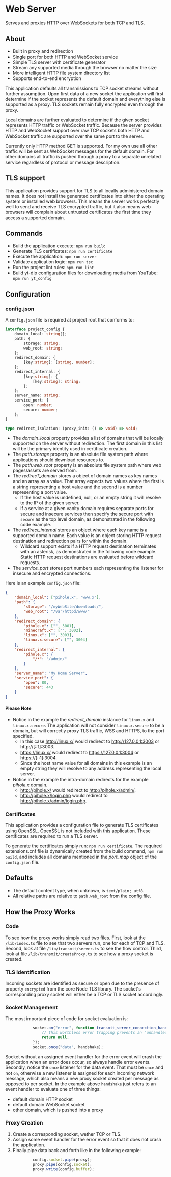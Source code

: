 # Web Server
Serves and proxies HTTP over WebSockets for both TCP and TLS.

<!-- cspell: words pihole -->

## About

* Built in proxy and redirection
* Single port for both HTTP and WebSocket service
* Simple TLS server with certificate generator
* Stream any supported media through the browser no matter the size
* More intelligent HTTP file system directory list
* Supports end-to-end encryption

This application defaults all transmissions to TCP socket streams without further assumption.
Upon first data of a new socket the application will first determine if the socket represents the default domain and everything else is supported as a proxy.
TLS sockets remain fully encrypted even through the proxy.

Local domains are further evaluated to determine if the given socket represents HTTP traffic or WebSocket traffic.
Because the server provides HTTP and WebSocket support over raw TCP sockets both HTTP and WebSocket traffic are supported over the same port to the server.

Currently only HTTP method GET is supported.
For my own use all other traffic will be sent as WebSocket messages for the default domain.
For other domains all traffic is pushed through a proxy to a separate unrelated service regardless of protocol or message description.

## TLS support
This application provides support for TLS to all locally administered domain names.
It does not install the generated certificates into either the operating system or installed web browsers.
This means the server works perfectly well to send and receive TLS encrypted traffic, but it also means web browsers will complain about untrusted certificates the first time they access a supported domain.

## Commands
* Build the application execute: `npm run build`
* Generate TLS certificates: `npm run certificate`
* Execute the application: `npm run server`
* Validate application logic: `npm run tsc`
* Run the project lint rules: `npm run lint`
* Build yt-dlp configuration files for downloading media from YouTube: `npm run yt_config`

## Configuration
### config.json
A `config.json` file is required at project root that conforms to:

```typescript
interface project_config {
    domain_local: string[];
    path: {
        storage: string;
        web_root: string;
    };
    redirect_domain: {
        [key:string]: [string, number];
    };
    redirect_internal: {
        [key:string]: {
            [key:string]: string;
        };
    };
    server_name: string;
    service_port: {
        open: number;
        secure: number;
    };
}

type redirect_isolation: (proxy_init: () => void) => void;
```

* The *domain_local* property provides a list of domains that will be locally supported on the server without redirection.
   The first domain in this list will be the primary identity used in certificate creation.
* The *path.storage* property is an absolute file system path where applications should download resources to.
* The *path.web_root* property is an absolute file system path where web pages/assets are served from.
* The *redirecT_domain* stores a object of domain names as key names and an array as a value. That array expects two values where the first is a string representing a host value and the second is a number representing a port value.
   * If the host value is undefined, null, or an empty string it will resolve to the IP of the given server.
   * If a service at a given vanity domain requires separate ports for secure and insecure services then specify the secure port with `secure` as the top level domain, as demonstrated in the following code example.
* The *redirect_internal* stores an object where each key name is a supported domain name.  Each value is an object storing HTTP request destination and redirection pairs for within the domain.
   * Wildcard support exists if a HTTP request destination terminates with an asterisk, as demonstrated in the following code example. Static HTTP request destinations are evaluated before wildcard requests.
* The *service_port* stores port numbers each representing the listener for insecure and encrypted connections.

Here is an example `config.json` file:

```json
{
    "domain_local": ["pihole.x", "www.x"],
    "path": {
        "storage": "/myWebSite/downloads/",
        "web_root": "/var/httpd/www/"
    },
    "redirect_domain": {
        "pihole.x": ["", 3001],
        "minecraft.x": ["", 3002],
        "linux.x": ["", 3003],
        "linux.x.secure": ["", 3004]
    },
    "redirect_internal": {
        "pihole.x": {
            "/*": "/admin/"
        }
    },
    "server_name": "My Home Server",
    "service_port": {
        "open": 80,
        "secure": 443
    }
}
```

#### Please Note
* Notice in the example the *redirect_domain* instance for `linux.x` and `linux.x.secure`. The application will not consider `linux.x.secure` to be a domain, but will correctly proxy TLS traffic, WSS and HTTPS, to the port specified.
   * In this case http://linux.x/ would redirect to http://127.0.0.1:3003 or http://[::1]:3003.
   * https://linux.x/ would redirect to https://127.0.0.1:3004 or https://[::1]:3004.
   * Since the host name value for all domains in this example is an empty string they will resolve to any address representing the local server.
* Notice in the example the intra-domain redirects for the example *pihole.x* domain.
   * http://pihole.x/ would redirect to http://pihole.x/admin/.
   * http://pihole.x/login.php would redirect to http://pihole.x/admin/login.php.

### Certificates
This application provides a configuration file to generate TLS certificates using OpenSSL.
OpenSSL is not included with this application.
These certificates are required to run a TLS server.

To generate the certificates simply run: `npm run certificate`.
The required extensions.cnf file is dynamically created from the build command, `npm run build`, and includes all domains mentioned in the *port_map* object of the `config.json` file.

## Defaults
* The default content type, when unknown, is `text/plain; utf8`.
* All relative paths are relative to `path.web_root` from the config file.

## How the Proxy Works
### Code
To see how the proxy works simply read two files.
First, look at the `/lib/index.ts` file to see that two servers run, one for each of TCP and TLS.
Second, look at file `/lib/transmit/server.ts` to see the flow control.
Third, look at file `/lib/transmit/createProxy.ts` to see how a proxy socket is created.

### TLS Identification
Incoming sockets are identified as secure or open due to the presence of property `encrypted` from the core Node TLS library.
The socket's corresponding proxy socket will either be a TCP or TLS socket accordingly.

### Socket Management
The most important piece of code for socket evaluation is:
```typescript
            socket.on("error", function transmit_server_connection_handshake_socketError():void {
                // this worthless error trapping prevents an "unhandled error" escalation that breaks the process
                return null;
            });
            socket.once("data", handshake);
```

Socket without an assigned event handler for the error event will crash the application when an error does occur, so always handle error events.
Secondly, notice the `once` listener for the data event.
That must be `once` and not `on`, otherwise a new listener is assigned for each incoming network message, which also means a new proxy socket created per message as opposed to per socket.
In the example above `handshake` just refers to an event handler to evaluate one of three things:

* default domain HTTP socket
* default domain WebSocket socket
* other domain, which is pushed into a proxy

### Proxy Creation
1. Create a corresponding socket, wether TCP or TLS.
2. Assign some event handler for the error event so that it does not crash the application.
3. Finally pipe data back and forth like in the following example:

```typescript
            config.socket.pipe(proxy);
            proxy.pipe(config.socket);
            proxy.write(config.buffer);
```